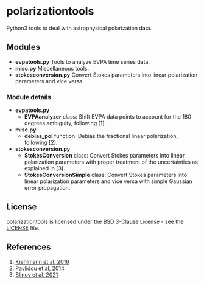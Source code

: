 # polarizationtools
Python3 tools to deal with astrophysical polarization data.

## Modules

* **evpatools.py** Tools to analyze EVPA time series data.
* **misc.py** Miscellaneous tools.
* **stokesconversion.py** Convert Stokes parameters into linear polarization parameters and vice versa.

### Module details

* **evpatools.py**
    * **EVPAanalyzer** class: Shift EVPA data points to account for the 180 degrees ambiguity, following [1].
* **misc.py**
    * **debias_pol** function: Debias the fractional linear polarization, following [2].
* **stokesconversion.py**
    * **StokesConversion** class: Convert Stokes parameters into linear polarization parameters with proper treatment of the uncertainties as explained in [3].
    * **StokesConversionSimple** class: Convert Stokes parameters into linear polarization parameters and vice versa with simple Gaussian error propagation.

## License

polarizationtools is licensed under the BSD 3-Clause License - see the
[LICENSE](https://github.com/skiehl/polarizationtools/blob/main/LICENSE) file.

## References

1. [Kiehlmann et al, 2016](https://ui.adsabs.harvard.edu/abs/2016A%26A...590A..10K/abstract)
2. [Pavlidou et al, 2014](https://ui.adsabs.harvard.edu/abs/2014MNRAS.442.1693P/abstract)
3. [Blinov et al, 2021](https://ui.adsabs.harvard.edu/abs/2021MNRAS.501.3715B/abstract)

